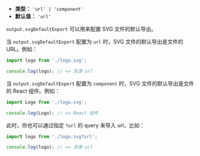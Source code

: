 - **类型：** `'url' | 'component'`
- **默认值：** `'url'`

`output.svgDefaultExport` 可以用来配置 SVG 文件的默认导出。

当 `output.svgDefaultExport` 配置为 `url` 时，SVG 文件的默认导出是文件的 URL。例如：

```js
import logo from './logo.svg';

console.log(logo); // => 资源 url
```

当 `output.svgDefaultExport` 配置为 `component` 时，SVG 文件的默认导出是文件的 React 组件。例如：

```js
import Logo from './logo.svg';

console.log(Logo); // => React 组件
```

此时，你也可以通过指定 `?url` 的 query 来导入 url，比如：

```js
import logo from './logo.svg?url';

console.log(logo); // => 资源 url
```
